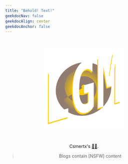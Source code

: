```yaml
---
title: "Behold! Text!"
geekdocNav: false
geekdocAlign: center
geekdocAnchor: false
---
```


<br />

<div style="text-align: center;">

![LGM Glow](/lgm_glow_256x256.png "Glow Sign created via Inkscape 1.2.2")

<br />

Csmertx's [🔗📑](pile_of_notes "LGMysteries | Notes").

> Blogs contain [NSFW] content

</div>